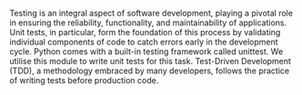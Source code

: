 


Testing is an integral aspect of software development, playing a pivotal role in
ensuring the reliability, functionality, and maintainability of applications. Unit tests,
in particular, form the foundation of this process by validating individual
components of code to catch errors early in the development cycle. Python comes
with a built-in testing framework called unittest. We utilise this module to write
unit tests for this task. Test-Driven Development (TDD), a methodology embraced
by many developers, follows the practice of writing tests before production code.
